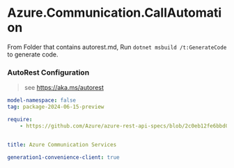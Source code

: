 # Azure.Communication.CallAutomation

From Folder that contains autorest.md, Run `dotnet msbuild /t:GenerateCode` to generate code.

### AutoRest Configuration
> see https://aka.ms/autorest

```yaml
model-namespace: false
tag: package-2024-06-15-preview

require:
    - https://github.com/Azure/azure-rest-api-specs/blob/2c0eb12fe6bbd0f30424c1e32427f2f8c3c3d14e/specification/communication/data-plane/CallAutomation/readme.md


title: Azure Communication Services

generation1-convenience-client: true
```
